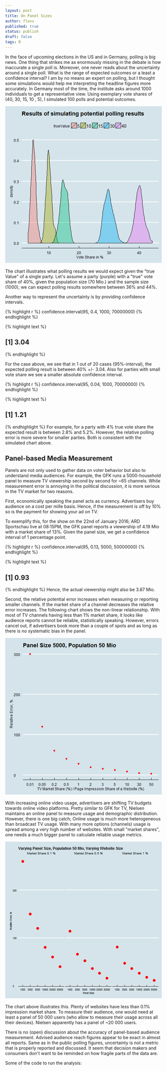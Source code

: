 ```yaml
---
layout: post
title: On Panel Sizes
author: flovv
published: true
status: publish
draft: false
tags: R 
---
```

 

 
In the face of upcoming elections in the US and in Germany, polling is big news.
One thing that strikes me as enormously missing in the debate is how inaccurate a single poll is. Moreover, one never reads about the uncertainty around a single poll. What is the range of expected outcomes or a least a confidence interval?
I am by no means an expert on polling, but I thought some simulations would help me interpreting the headline figures more accurately.
In Germany most of the time, the institute asks around 1000 individuals to get a representative view. Using exemplary vote shares of (40, 30, 15, 10 , 5), I simulated 100 polls and potential outcomes.




![plot of chunk unnamed-chunk-2](/figures/post8/unnamed-chunk-2-1.png) 
 
The chart illustrates what polling results we would expect given the "true Value" of a single party.
Let's assume a party (purple) with a "true" vote share of 40%, given the population size (70 Mio.) and the sample size (1000), we can expect polling results somewhere between 36% and 44%.
 
Another way to represent the uncertainty is by providing confidence intervals. 

{% highlight r %}
confidence.interval(95, 0.4, 1000, 70000000)
{% endhighlight %}



{% highlight text %}
## [1] 3.04
{% endhighlight %}
 
For the case above, we see that in 1 out of 20 cases (95%-interval), the expected polling result is between 40% +/- 3.04. 
Also for parties with small vote share we see a smaller absolute confidence interval. 
 

{% highlight r %}
confidence.interval(95, 0.04, 1000, 70000000)
{% endhighlight %}



{% highlight text %}
## [1] 1.21
{% endhighlight %}
For example, for a party with 4% true vote share the expected result is between 2.8% and 5.2%. However, the relative polling error is more severe for smaller parties. Both is consistent with the simulated chart above.
 
## Panel-based Media Measurement
Panels are not only used to gather data on voter behavior but also to understand media audiences.
For example, the GFK runs a 5000-household panel to measure TV viewership second by second for ~65 channels.
While measurement error is annoying in the political discussion, it is more serious in the TV market for two reasons.
 
First, economically speaking the panel acts as currency. Advertisers buy audience on a cost per mille basis. Hence, if the measurement is off by 10% so is the payment for showing your ad on TV.
 
To exemplify this, for the show on the 22nd of January 2016; ARD	Sportschau live at 08:15PM, the GFK panel reports a viewership of 4.19 Mio with a market share of 13%.
Given the panel size, we get a confidence interval of 1 percentage point.

{% highlight r %}
confidence.interval(95, 0.13, 5000, 50000000)
{% endhighlight %}



{% highlight text %}
## [1] 0.93
{% endhighlight %}
Hence, the actual viewership might also be 3.87 Mio. 
 
 
Second, the relative potential error increases when measuring or reporting smaller channels. If the market share of a channel decreases the relative error increases. The following chart shows the non-linear relationship.
With most of TV channels having less than 1% market share, it looks like audience reports cannot be reliable, statistically speaking.
However, errors cancel out, if advertisers book more than a couple of spots and as long as there is no systematic bias in the panel.
 
 
![plot of chunk unnamed-chunk-6](/figures/post8/unnamed-chunk-6-1.png) 
 
With increasing online video usage, advertisers are shifting TV budgets towards online video platforms. Pretty similar to GFK for TV, Nielsen maintains an online panel to measure usage and demographic distribution. 
However, there is one big catch; Online usage is much more heterogeneous than broadcast TV usage. With many more options (channels) usage is spread among a very high number of websites. With small "market shares", one needs a much bigger panel to calculate reliable usage metrics.
 
 
![plot of chunk unnamed-chunk-7](/figures/post8/unnamed-chunk-7-1.png) 
 
The chart above illustrates this. Plenty of websites have less than 0.1% impression market share. To measure their audience, one would need at least a panel of 50 000 users (who allow to measure their usage across all their devices). Nielsen apparently has a panel of ~20 000 users.
 
There is no (open) discussion about the accuracy of panel-based audience measurement. Advised audience reach figures appear to be exact in almost all reports. 
Same as in the public polling figures, uncertainty is not a metric that is properly reported and discussed. It seem that decision makers and consumers don't want to be reminded on how fragile parts of the data are.
 
Some of the code to run the analysis:
 
<script src="https://gist.github.com/flovv/be6e1c027409e36ec316.js"></script>
